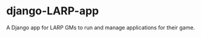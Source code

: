 django-LARP-app
===============

A Django app for LARP GMs to run and manage applications for their game.